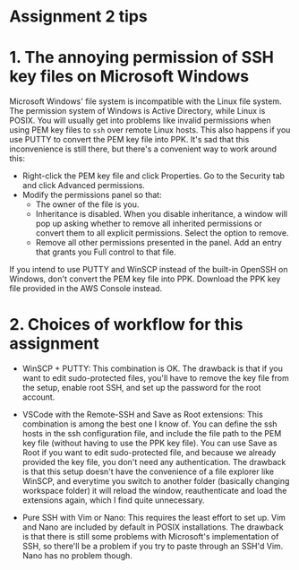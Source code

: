 # Assignment 2 tips

# 1. The annoying permission of SSH key files on Microsoft Windows

Microsoft Windows' file system is incompatible with the Linux file system. The permission system of Windows is Active Directory, while Linux is POSIX. You will usually get into problems like invalid permissions when using PEM key files to `ssh` over remote Linux hosts. This also happens if you use PUTTY to convert the PEM key file into PPK. It's sad that this inconvenience is still there, but there's a convenient way to work around this:

* Right-click the PEM key file and click Properties. Go to the Security tab and click Advanced permissions.
* Modify the permissions panel so that:
    * The owner of the file is you.
    * Inheritance is disabled. When you disable inheritance, a window will pop up asking whether to remove all inherited permissions or convert them to all explicit permissions. Select the option to remove.
    * Remove all other permissions presented in the panel. Add an entry that grants you Full control to that file.

If you intend to use PUTTY and WinSCP instead of the built-in OpenSSH on Windows, don't convert the PEM key file into PPK. Download the PPK key file provided in the AWS Console instead.

# 2. Choices of workflow for this assignment

* WinSCP + PUTTY: This combination is OK. The drawback is that if you want to edit sudo-protected files, you'll have to remove the key file from the setup, enable root SSH, and set up the password for the root account.

* VSCode with the Remote-SSH and Save as Root extensions: This combination is among the best one I know of. You can define the ssh hosts in the ssh configuration file, and include the file path to the PEM key file (without having to use the PPK key file). You can use Save as Root if you want to edit sudo-protected file, and because we already provided the key file, you don't need any authentication. The drawback is that this setup doesn't have the convenience of a file explorer like WinSCP, and everytime you switch to another folder (basically changing workspace folder) it will reload the window, reauthenticate and load the extensions again, which I find quite unnecessary.

* Pure SSH with Vim or Nano: This requires the least effort to set up. Vim and Nano are included by default in POSIX installations. The drawback is that there is still some problems with Microsoft's implementation of SSH, so there'll be a problem if you try to paste through an SSH'd Vim. Nano has no problem though.

